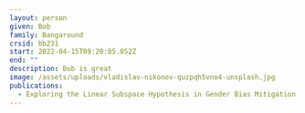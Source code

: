```yaml
---
layout: person
given: Bob
family: Bangaround
crsid: bb231
start: 2022-04-15T09:20:05.052Z
end: ""
description: Bob is great
image: /assets/uploads/vladislav-nikonov-quzpqh5vno4-unsplash.jpg
publications:
  - Exploring the Linear Subspace Hypothesis in Gender Bias Mitigation
---
```

